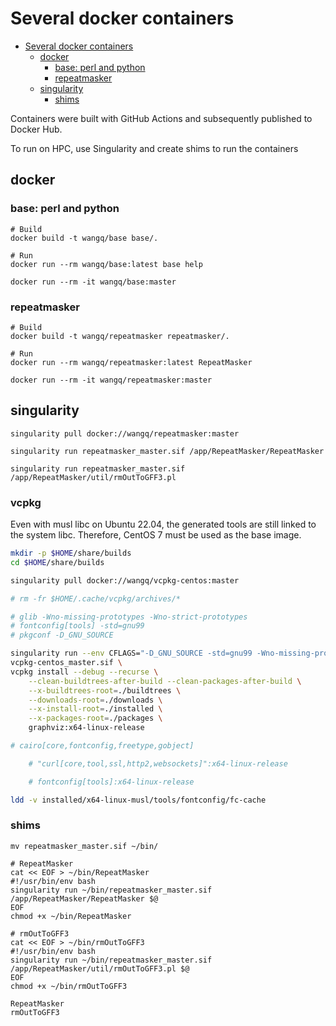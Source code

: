 # Several docker containers

<!-- TOC -->
* [Several docker containers](#several-docker-containers)
  * [docker](#docker)
    * [base: perl and python](#base-perl-and-python)
    * [repeatmasker](#repeatmasker)
  * [singularity](#singularity)
    * [shims](#shims)
<!-- TOC -->

Containers were built with GitHub Actions and subsequently published to Docker Hub.

To run on HPC, use Singularity and create shims to run the containers

## docker

### base: perl and python

```shell
# Build
docker build -t wangq/base base/.

# Run
docker run --rm wangq/base:latest base help

docker run --rm -it wangq/base:master

```

### repeatmasker

```shell
# Build
docker build -t wangq/repeatmasker repeatmasker/.

# Run
docker run --rm wangq/repeatmasker:latest RepeatMasker

docker run --rm -it wangq/repeatmasker:master

```

## singularity

```shell
singularity pull docker://wangq/repeatmasker:master

singularity run repeatmasker_master.sif /app/RepeatMasker/RepeatMasker

singularity run repeatmasker_master.sif /app/RepeatMasker/util/rmOutToGFF3.pl

```

### vcpkg

Even with musl libc on Ubuntu 22.04, the generated tools are still linked to the system libc.
Therefore, CentOS 7 must be used as the base image.

```bash
mkdir -p $HOME/share/builds
cd $HOME/share/builds

singularity pull docker://wangq/vcpkg-centos:master

# rm -fr $HOME/.cache/vcpkg/archives/*

# glib -Wno-missing-prototypes -Wno-strict-prototypes
# fontconfig[tools] -std=gnu99
# pkgconf -D_GNU_SOURCE

singularity run --env CFLAGS="-D_GNU_SOURCE -std=gnu99 -Wno-missing-prototypes -Wno-strict-prototypes" \
vcpkg-centos_master.sif \
vcpkg install --debug --recurse \
    --clean-buildtrees-after-build --clean-packages-after-build \
    --x-buildtrees-root=./buildtrees \
    --downloads-root=./downloads \
    --x-install-root=./installed \
    --x-packages-root=./packages \
    graphviz:x64-linux-release

# cairo[core,fontconfig,freetype,gobject]

    # "curl[core,tool,ssl,http2,websockets]":x64-linux-release

    # fontconfig[tools]:x64-linux-release

ldd -v installed/x64-linux-musl/tools/fontconfig/fc-cache

```


### shims

```shell
mv repeatmasker_master.sif ~/bin/

# RepeatMasker
cat << EOF > ~/bin/RepeatMasker
#!/usr/bin/env bash
singularity run ~/bin/repeatmasker_master.sif /app/RepeatMasker/RepeatMasker $@
EOF
chmod +x ~/bin/RepeatMasker

# rmOutToGFF3
cat << EOF > ~/bin/rmOutToGFF3
#!/usr/bin/env bash
singularity run ~/bin/repeatmasker_master.sif /app/RepeatMasker/util/rmOutToGFF3.pl $@
EOF
chmod +x ~/bin/rmOutToGFF3

RepeatMasker
rmOutToGFF3

```
